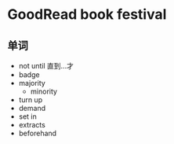 # GoodRead book festival

## 单词
- not until 直到...才
- badge
- majority
  - minority
- turn up
- demand 
- set in
- extracts
- beforehand
